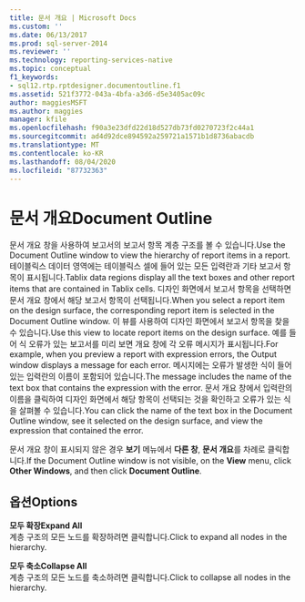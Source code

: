 ```yaml
---
title: 문서 개요 | Microsoft Docs
ms.custom: ''
ms.date: 06/13/2017
ms.prod: sql-server-2014
ms.reviewer: ''
ms.technology: reporting-services-native
ms.topic: conceptual
f1_keywords:
- sql12.rtp.rptdesigner.documentoutline.f1
ms.assetid: 521f3772-043a-4bfa-a3d6-d5e3405ac09c
author: maggiesMSFT
ms.author: maggies
manager: kfile
ms.openlocfilehash: f90a3e23dfd22d18d527db73fd0270723f2c44a1
ms.sourcegitcommit: ad4d92dce894592a259721a1571b1d8736abacdb
ms.translationtype: MT
ms.contentlocale: ko-KR
ms.lasthandoff: 08/04/2020
ms.locfileid: "87732363"
---
```

# <a name="document-outline"></a><span data-ttu-id="0d537-102">문서 개요</span><span class="sxs-lookup"><span data-stu-id="0d537-102">Document Outline</span></span>
  <span data-ttu-id="0d537-103">문서 개요 창을 사용하여 보고서의 보고서 항목 계층 구조를 볼 수 있습니다.</span><span class="sxs-lookup"><span data-stu-id="0d537-103">Use the Document Outline window to view the hierarchy of report items in a report.</span></span> <span data-ttu-id="0d537-104">테이블릭스 데이터 영역에는 테이블릭스 셀에 들어 있는 모든 입력란과 기타 보고서 항목이 표시됩니다.</span><span class="sxs-lookup"><span data-stu-id="0d537-104">Tablix data regions display all the text boxes and other report items that are contained in Tablix cells.</span></span> <span data-ttu-id="0d537-105">디자인 화면에서 보고서 항목을 선택하면 문서 개요 창에서 해당 보고서 항목이 선택됩니다.</span><span class="sxs-lookup"><span data-stu-id="0d537-105">When you select a report item on the design surface, the corresponding report item is selected in the Document Outline window.</span></span> <span data-ttu-id="0d537-106">이 뷰를 사용하여 디자인 화면에서 보고서 항목을 찾을 수 있습니다.</span><span class="sxs-lookup"><span data-stu-id="0d537-106">Use this view to locate report items on the design surface.</span></span> <span data-ttu-id="0d537-107">예를 들어 식 오류가 있는 보고서를 미리 보면 개요 창에 각 오류 메시지가 표시됩니다.</span><span class="sxs-lookup"><span data-stu-id="0d537-107">For example, when you preview a report with expression errors, the Output window displays a message for each error.</span></span> <span data-ttu-id="0d537-108">메시지에는 오류가 발생한 식이 들어 있는 입력란의 이름이 포함되어 있습니다.</span><span class="sxs-lookup"><span data-stu-id="0d537-108">The message includes the name of the text box that contains the expression with the error.</span></span> <span data-ttu-id="0d537-109">문서 개요 창에서 입력란의 이름을 클릭하여 디자인 화면에서 해당 항목이 선택되는 것을 확인하고 오류가 있는 식을 살펴볼 수 있습니다.</span><span class="sxs-lookup"><span data-stu-id="0d537-109">You can click the name of the text box in the Document Outline window, see it selected on the design surface, and view the expression that contained the error.</span></span>  
  
 <span data-ttu-id="0d537-110">문서 개요 창이 표시되지 않은 경우 **보기** 메뉴에서 **다른 창**, **문서 개요**를 차례로 클릭합니다.</span><span class="sxs-lookup"><span data-stu-id="0d537-110">If the Document Outline window is not visible, on the **View** menu, click **Other Windows**, and then click **Document Outline**.</span></span>  
  
## <a name="options"></a><span data-ttu-id="0d537-111">옵션</span><span class="sxs-lookup"><span data-stu-id="0d537-111">Options</span></span>  
 <span data-ttu-id="0d537-112">**모두 확장**</span><span class="sxs-lookup"><span data-stu-id="0d537-112">**Expand All**</span></span>  
 <span data-ttu-id="0d537-113">계층 구조의 모든 노드를 확장하려면 클릭합니다.</span><span class="sxs-lookup"><span data-stu-id="0d537-113">Click to expand all nodes in the hierarchy.</span></span>  
  
 <span data-ttu-id="0d537-114">**모두 축소**</span><span class="sxs-lookup"><span data-stu-id="0d537-114">**Collapse All**</span></span>  
 <span data-ttu-id="0d537-115">계층 구조의 모든 노드를 축소하려면 클릭합니다.</span><span class="sxs-lookup"><span data-stu-id="0d537-115">Click to collapse all nodes in the hierarchy.</span></span>  
  
  
